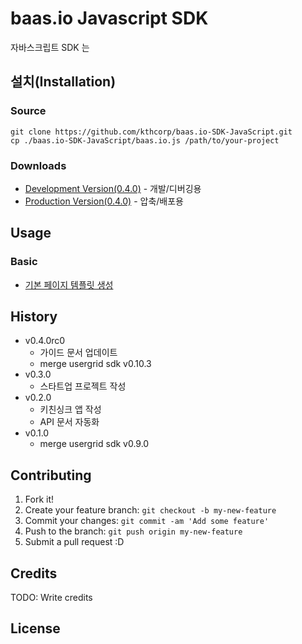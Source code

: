 # baas.io Javascript SDK

자바스크립트 SDK 는 

## 설치(Installation)

### Source
``` 
git clone https://github.com/kthcorp/baas.io-SDK-JavaScript.git
cp ./baas.io-SDK-JavaScript/baas.io.js /path/to/your-project
```

### Downloads 
* [Development Version(0.4.0)](./baas.io.js)	- 개발/디버깅용
* [Production Version(0.4.0)](./baas.io.min.js) - 압축/배포용

## Usage

### Basic
* [기본 페이지 템플릿 생성](./docs/about/getting-started.md#%EA%B8%B0%EB%B3%B8-%ED%8E%98%EC%9D%B4%EC%A7%80-%ED%85%9C%ED%94%8C%EB%A6%BF-%EC%83%9D%EC%84%B1)

## History

* v0.4.0rc0
	- 가이드 문서 업데이트
	- merge usergrid sdk v0.10.3
* v0.3.0
	- 스타트업 프로젝트 작성
* v0.2.0
	- 키친싱크 앱 작성
	- API 문서 자동화
* v0.1.0
	- merge usergrid sdk v0.9.0

## Contributing

1. Fork it!
2. Create your feature branch: `git checkout -b my-new-feature`
3. Commit your changes: `git commit -am 'Add some feature'`
4. Push to the branch: `git push origin my-new-feature`
5. Submit a pull request :D

## Credits

TODO: Write credits

## License
